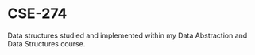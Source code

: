 # CSE-274

Data structures studied and implemented within my Data Abstraction and Data Structures course.
